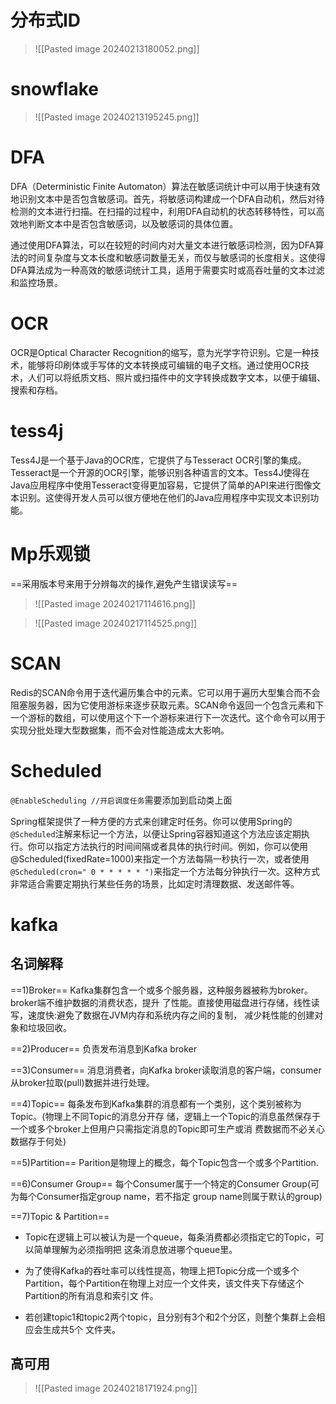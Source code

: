 
# 分布式ID
>![[Pasted image 20240213180052.png]]

# snowflake

>![[Pasted image 20240213195245.png]]
>


# DFA

DFA（Deterministic Finite Automaton）算法在敏感词统计中可以用于快速有效地识别文本中是否包含敏感词。首先，将敏感词构建成一个DFA自动机，然后对待检测的文本进行扫描。在扫描的过程中，利用DFA自动机的状态转移特性，可以高效地判断文本中是否包含敏感词，以及敏感词的具体位置。

通过使用DFA算法，可以在较短的时间内对大量文本进行敏感词检测，因为DFA算法的时间复杂度与文本长度和敏感词数量无关，而仅与敏感词的长度相关。这使得DFA算法成为一种高效的敏感词统计工具，适用于需要实时或高吞吐量的文本过滤和监控场景。


# OCR

OCR是Optical Character Recognition的缩写，意为光学字符识别。它是一种技术，能够将印刷体或手写体的文本转换成可编辑的电子文档。通过使用OCR技术，人们可以将纸质文档、照片或扫描件中的文字转换成数字文本，以便于编辑、搜索和存档。


# tess4j

Tess4J是一个基于Java的OCR库，它提供了与Tesseract OCR引擎的集成。Tesseract是一个开源的OCR引擎，能够识别各种语言的文本。Tess4J使得在Java应用程序中使用Tesseract变得更加容易，它提供了简单的API来进行图像文本识别。这使得开发人员可以很方便地在他们的Java应用程序中实现文本识别功能。



# Mp乐观锁

==采用版本号来用于分辨每次的操作,避免产生错误读写==

>![[Pasted image 20240217114616.png]]

>![[Pasted image 20240217114525.png]]

# SCAN

Redis的SCAN命令用于迭代遍历集合中的元素。它可以用于遍历大型集合而不会阻塞服务器，因为它使用游标来逐步获取元素。SCAN命令返回一个包含元素和下一个游标的数组，可以使用这个下一个游标来进行下一次迭代。这个命令可以用于实现分批处理大型数据集，而不会对性能造成太大影响。


# Scheduled

`@EnableScheduling //开启调度任务`需要添加到启动类上面

Spring框架提供了一种方便的方式来创建定时任务。你可以使用Spring的`@Scheduled`注解来标记一个方法，以便让Spring容器知道这个方法应该定期执行。你可以指定方法执行的时间间隔或者具体的执行时间。例如，你可以使用@Scheduled(fixedRate=1000)来指定一个方法每隔一秒执行一次，或者使用`@Scheduled(cron=" 0 * * * * * ")`来指定一个方法每分钟执行一次。这种方式非常适合需要定期执行某些任务的场景，比如定时清理数据、发送邮件等。


# kafka
## 名词解释
==1)Broker==
Kafka集群包含一个或多个服务器，这种服务器被称为broker。broker端不维护数据的消费状态，提升 了性能。直接使用磁盘进行存储，线性读写，速度快:避免了数据在JVM内存和系统内存之间的复制， 减少耗性能的创建对象和垃圾回收。

==2)Producer==
负责发布消息到Kafka broker

==3)Consumer==
消息消费者，向Kafka broker读取消息的客户端，consumer从broker拉取(pull)数据并进行处理。

==4)Topic==
每条发布到Kafka集群的消息都有一个类别，这个类别被称为Topic。(物理上不同Topic的消息分开存 储，逻辑上一个Topic的消息虽然保存于一个或多个broker上但用户只需指定消息的Topic即可生产或消 费数据而不必关心数据存于何处)

==5)Partition==
Parition是物理上的概念，每个Topic包含一个或多个Partition.

==6)Consumer Group==
每个Consumer属于一个特定的Consumer Group(可为每个Consumer指定group name，若不指定 group name则属于默认的group)

==7)Topic & Partition==
- Topic在逻辑上可以被认为是一个queue，每条消费都必须指定它的Topic，可以简单理解为必须指明把 这条消息放进哪个queue里。

- 为了使得Kafka的吞吐率可以线性提高，物理上把Topic分成一个或多个 Partition，每个Partition在物理上对应一个文件夹，该文件夹下存储这个Partition的所有消息和索引文 件。

- 若创建topic1和topic2两个topic，且分别有3个和2个分区，则整个集群上会相应会生成共5个 文件夹。


## 高可用

>![[Pasted image 20240218171924.png]]


